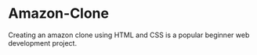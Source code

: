 # Amazon-Clone
Creating an amazon clone using HTML and CSS is a popular beginner web development project.
